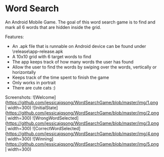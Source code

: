 # Word Search
An Android Mobile Game. The goal of this word search game is to find and mark all 6 words that are hidden inside the grid. 

Features:
* An .apk file that is runnable on Android device can be found under \release\app-release.apk
* A 10x10 grid with 6 target words to find
* The app keeps track of how many words the user has found
* Allow the user to find the words by swiping over the words, vertically or horizontally
* Keeps track of the time spent to finish the game
* Only works in portrait
* There are cute cats :)

Screenshots:
![Welcome](https://github.com/jessicajqsong/WordSearchGame/blob/master/img/1.png | width=300)
![InitialState](https://github.com/jessicajqsong/WordSearchGame/blob/master/img/2.png | width=300)
![WrongWordSelected](https://github.com/jessicajqsong/WordSearchGame/blob/master/img/3.png | width=300)
![CorrectWordSelected](https://github.com/jessicajqsong/WordSearchGame/blob/master/img/4.png | width=300)
![Winning](https://github.com/jessicajqsong/WordSearchGame/blob/master/img/5.png | width=300)
